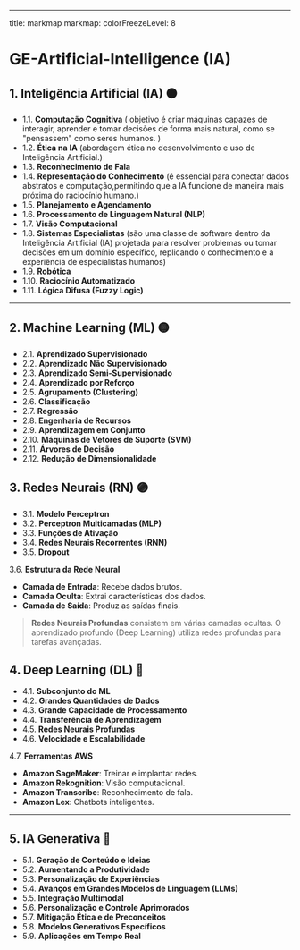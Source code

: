 
---
title: markmap
markmap:
  colorFreezeLevel: 8 
# GE-Artificial-Intelligence (IA)

## 1. **Inteligência Artificial (IA)** 🟠 
- 1.1. **Computação Cognitiva** ( objetivo é criar máquinas capazes de interagir, aprender e tomar decisões de forma mais natural, como se "pensassem" como seres humanos. ) 
- 1.2. **Ética na IA** (abordagem ética no desenvolvimento e uso de Inteligência Artificial.)
- 1.3. **Reconhecimento de Fala**  
- 1.4. **Representação do Conhecimento** (é essencial para conectar dados abstratos e computação,permitindo que a IA funcione de maneira mais próxima do raciocínio humano.) 
- 1.5. **Planejamento e Agendamento**  
- 1.6. **Processamento de Linguagem Natural (NLP)**  
- 1.7. **Visão Computacional**  
- 1.8. **Sistemas Especialistas**  (são uma classe de software dentro da Inteligência Artificial (IA) projetada para resolver problemas ou tomar decisões em um domínio específico, replicando o conhecimento e a experiência de especialistas humanos)
- 1.9. **Robótica**  
- 1.10. **Raciocínio Automatizado**  
- 1.11. **Lógica Difusa (Fuzzy Logic)**  

---

## 2. **Machine Learning (ML)** 🟡
- 2.1. **Aprendizado Supervisionado**  
- 2.2. **Aprendizado Não Supervisionado**  
- 2.3. **Aprendizado Semi-Supervisionado**  
- 2.4. **Aprendizado por Reforço**  
- 2.5. **Agrupamento (Clustering)**  
- 2.6. **Classificação**  
- 2.7. **Regressão**  
- 2.8. **Engenharia de Recursos**  
- 2.9. **Aprendizagem em Conjunto**  
- 2.10. **Máquinas de Vetores de Suporte (SVM)**  
- 2.11. **Árvores de Decisão**  
- 2.12. **Redução de Dimensionalidade**

## 3. **Redes Neurais (RN)** 🟣
- 3.1. **Modelo Perceptron**  
- 3.2. **Perceptron Multicamadas (MLP)**  
- 3.3. **Funções de Ativação**  
- 3.4. **Redes Neurais Recorrentes (RNN)**  
- 3.5. **Dropout**  

3.6. **Estrutura da Rede Neural**

- **Camada de Entrada**: Recebe dados brutos.  
- **Camada Oculta**: Extrai características dos dados.  
- **Camada de Saída**: Produz as saídas finais.  

> **Redes Neurais Profundas** consistem em várias camadas ocultas. O aprendizado profundo (Deep Learning) utiliza redes profundas para tarefas avançadas.

## 4. **Deep Learning (DL)** 🔵

- 4.1. **Subconjunto do ML**  
- 4.2. **Grandes Quantidades de Dados**  
- 4.3. **Grande Capacidade de Processamento**  
- 4.4. **Transferência de Aprendizagem**  
- 4.5. **Redes Neurais Profundas**  
- 4.6. **Velocidade e Escalabilidade**

4.7. **Ferramentas AWS**
- **Amazon SageMaker**: Treinar e implantar redes.  
- **Amazon Rekognition**: Visão computacional.  
- **Amazon Transcribe**: Reconhecimento de fala.  
- **Amazon Lex**: Chatbots inteligentes.

---

## 5. **IA Generativa** 🌟
- 5.1. **Geração de Conteúdo e Ideias**  
- 5.2. **Aumentando a Produtividade**  
- 5.3. **Personalização de Experiências**  
- 5.4. **Avanços em Grandes Modelos de Linguagem (LLMs)**  
- 5.5. **Integração Multimodal**  
- 5.6. **Personalização e Controle Aprimorados**  
- 5.7. **Mitigação Ética e de Preconceitos**  
- 5.8. **Modelos Generativos Específicos**  
- 5.9. **Aplicações em Tempo Real**